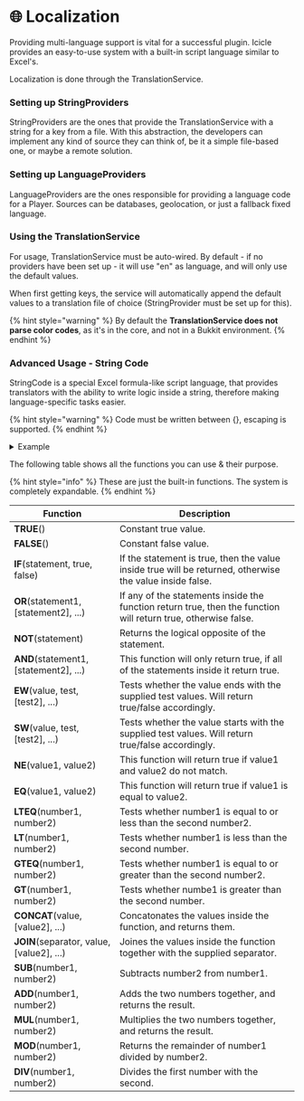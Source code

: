 # 🌐 Localization

Providing multi-language support is vital for a successful plugin. Icicle provides an easy-to-use system with a built-in script language similar to Excel's.

Localization is done through the TranslationService.

### Setting up StringProviders

StringProviders are the ones that provide the TranslationService with a string for a key from a file. With this abstraction, the developers can implement any kind of source they can think of, be it a simple file-based one, or maybe a remote solution.&#x20;

### Setting up LanguageProviders

LanguageProviders are the ones responsible for providing a language code for a Player. Sources can be databases, geolocation, or just a fallback fixed language.

### Using the TranslationService

For usage, TranslationService must be auto-wired. By default - if no providers have been set up - it will use "en" as language, and will only use the default values.

When first getting keys, the service will automatically append the default values to a translation file of choice (StringProvider must be set up for this).

{% hint style="warning" %}
By default the **TranslationService does not parse color codes**, as it's in the core, and not in a Bukkit environment.
{% endhint %}

### Advanced Usage - String Code

StringCode is a special Excel formula-like script language, that provides translators with the ability to write logic inside a string, therefore making language-specific tasks easier.

{% hint style="warning" %}
Code must be written between {}, escaping is supported.
{% endhint %}

<details>

<summary>Example</summary>

```java
You have {IF(EQ(amount, 1), IF(SW(item, 'a', 'e', 'i', 'o', 'u'),'an','a'),amount)} {item}{IF(GT(amount, 1), 's', '')}.
```

`amount` and `item` are parameters passed from plugin.

If the amount is 12, and the item is apple: `You have 12 apples.`\
If the amount is 1, and the item is apple: `You have an apple.`\
If the amount is 1, and the item is pear: `You have a pear.`

</details>

The following table shows all the functions you can use & their purpose.

{% hint style="info" %}
These are just the built-in functions. The system is completely expandable.
{% endhint %}

| Function                                   | Description                                                                                                    |
| ------------------------------------------ | -------------------------------------------------------------------------------------------------------------- |
| **TRUE**()                                 | Constant true value.                                                                                           |
| **FALSE**()                                | Constant false value.                                                                                          |
| **IF**(statement, true, false)             | If the statement is true, then the value inside true will be returned, otherwise the value inside false.       |
| **OR**(statement1, \[statement2], ...)     | If any of the statements inside the function return true, then the function will return true, otherwise false. |
| **NOT**(statement)                         | Returns the logical opposite of the statement.                                                                 |
| **AND**(statement1, \[statement2], ...)    | This function will only return true, if all of the statements inside it return true.                           |
| **EW**(value, test, \[test2], ...)         | Tests whether the value ends with the supplied test values. Will return true/false accordingly.                |
| **SW**(value, test, \[test2], ...)         | Tests whether the value starts with the supplied test values. Will return true/false accordingly.              |
| **NE**(value1, value2)                     | This function will return true if value1 and value2 do not match.                                              |
| **EQ**(value1, value2)                     | This function will return true if value1 is equal to value2.                                                   |
| **LTEQ**(number1, number2)                 | Tests whether number1 is equal to or less than the second number2.                                             |
| **LT**(number1, number2)                   | Tests whether number1 is less than the second number.                                                          |
| **GTEQ**(number1, number2)                 | Tests whether number1 is equal to or greater than the second number2.                                          |
| **GT**(number1, number2)                   | Tests whether numbe1 is greater than the second number.                                                        |
| **CONCAT**(value, \[value2], ...)          | Concatonates the values inside the function, and returns them.                                                 |
| **JOIN**(separator, value, \[value2], ...) | Joines the values inside the function together with the supplied separator.                                    |
| **SUB**(number1, number2)                  | Subtracts number2 from number1.                                                                                |
| **ADD**(number1, number2)                  | Adds the two numbers together, and returns the result.                                                         |
| **MUL**(number1, number2)                  | Multiplies the two numbers together, and returns the result.                                                   |
| **MOD**(number1, number2)                  | Returns the remainder of number1 divided by number2.                                                           |
| **DIV**(number1, number2)                  | Divides the first number with the second.                                                                      |
